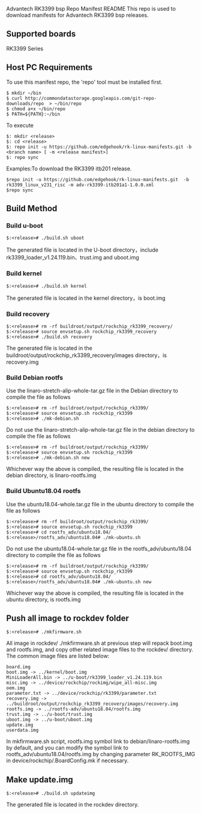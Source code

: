 Advantech RK3399 bsp Repo Manifest README
This repo is used to download manifests for Advantech RK3399 bsp releases.
## **Supported boards**
RK3399 Series
## Host PC Requirements
To use this manifest repo, the 'repo' tool must be installed first.
```
$ mkdir ~/bin
$ curl http://commondatastorage.googleapis.com/git-repo-downloads/repo  > ~/bin/repo
$ chmod a+x ~/bin/repo
$ PATH=${PATH}:~/bin
```
To execute
```
$: mkdir <release>
$: cd <release>
$: repo init -u https://github.com/edgehook/rk-linux-manifests.git -b <branch name> [ -m <release manifest>]
$: repo sync
```
Examples:To download the RK3399 itb201 release.
```
$repo init -u https://github.com/edgehook/rk-linux-manifests.git  -b rk3399_linux_v231_risc -m adv-rk3399-itb201a1-1.0.0.xml
$repo sync
```
## Build Method
### Build u-boot
```
$:<release># ./build.sh uboot
```
The generated file is located in the U-boot directory，include rk3399_loader_v1.24.119.bin、trust.img and uboot.img

### Build kernel

```
$:<release># ./build.sh kernel
```
The generated file is located in the kernel directory，is boot.img

### Build recovery

```
$:<release># rm -rf buildroot/output/rockchip_rk3399_recovery/
$:<release># source envsetup.sh rockchip_rk3399_recovery
$:<release># ./build.sh recovery
```
The generated file is located in the buildroot/output/rockchip_rk3399_recovery/images directory，is recovery.img

### Build Debian rootfs

Use the linaro-stretch-alip-whole-tar.gz file in the Debian directory to compile the file as follows
```
$:<release># rm -rf buildroot/output/rockchip_rk3399/
$:<release># source envsetup.sh rockchip_rk3399
$:<release># ./mk-debian.sh
```
Do not use the linaro-stretch-alip-whole-tar.gz file in the debian directory to compile the file as follows
```
$:<release># rm -rf buildroot/output/rockchip_rk3399/
$:<release># source envsetup.sh rockchip_rk3399
$:<release># ./mk-debian.sh new
```
Whichever way the above is compiled, the resulting file is located in the debian directory, is linaro-rootfs.img

### Build Ubuntu18.04 rootfs

Use the ubuntu18.04-whole.tar.gz file in the ubuntu directory to compile the file as follows
```
$:<release># rm -rf buildroot/output/rockchip_rk3399/
$:<release># source envsetup.sh rockchip_rk3399
$:<release># cd rootfs_adv/ubuntu18.04/
$:<release>/rootfs_adv/ubuntu18.04# ./mk-ubuntu.sh
```
Do not use the ubuntu18.04-whole.tar.gz file in the rootfs_adv/ubuntu18.04 directory to compile the file as follows
```
$:<release># rm -rf buildroot/output/rockchip_rk3399/
$:<release># source envsetup.sh rockchip_rk3399
$:<release># cd rootfs_adv/ubuntu18.04/
$:<release>/rootfs_adv/ubuntu18.04# ./mk-ubuntu.sh new
```
Whichever way the above is compiled, the resulting file is located in the ubuntu directory, is rootfs.img

## Push all image to rockdev folder

```
$:<release># ./mkfirmware.sh
```
All image in rockdev/ ./mkfirmware.sh at previous step will repack boot.img and rootfs.img, and copy other related image files to the rockdev/ directory. The common image files are listed below: 

```
board.img
boot.img -> ../kernel/boot.img
MiniLoaderAll.bin -> ../u-boot/rk3399_loader_v1.24.119.bin
misc.img -> ../device/rockchip/rockimg/wipe_all-misc.img
oem.img
parameter.txt -> ../device/rockchip/rk3399/parameter.txt
recovery.img -> ../buildroot/output/rockchip_rk3399_recovery/images/recovery.img
rootfs.img -> ../rootfs-adv/ubuntu18.04/rootfs.img
trust.img -> ../u-boot/trust.img
uboot.img -> ../u-boot/uboot.img
update.img
userdata.img
```
In mkfirmware.sh script, rootfs.img symbol link to debian/linaro-rootfs.img by default, and you can modify the symbol link to rootfs_adv/ubuntu18.04/rootfs.img by changing parameter RK_ROOTFS_IMG in device/rockchip/.BoardConfig.mk if necessary.

## Make update.img

```
$:<release># ./build.sh updateimg
```
The generated file is located in the rockdev directory.
